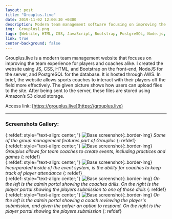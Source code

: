 ```yaml
---
layout: post
title: "Grouplus.live"
date: 2019-11-02 12:00:30 +0300
description: Modern team management software focusing on improving the team experience for players and coaches alike.
img:  Grouplus1.png
tags: [Website, HTML, CSS, JavaScript, Bootstrap, PostgreSQL, Node.js, AWS]
link: true
center-background: false
---
```

 Grouplus.live is a modern team management website that focuses on improving the team experience for players and coaches alike. I created the website  using JS, CSS, HTML, and Bootstrap on the front-end, NodeJS for the server, and PostgreSQL for the database. It is hosted through AWS. In brief, the website allows sports coaches to interact with their players off the field more effectively. The given picture shows how users can upload files to the site. After being sent to the server, these files are stored using Amazon’s S3 cloud storage.

Access link: [https://grouplus.live](https://grouplus.live)

---

### Screenshots Gallery:

{:refdef: style="text-align: center;"}
![Base screenshot]({{site.baseurl}}/assets/img/Grouplus2.png){:.border-img}
*Some of the group management features part of Grouplus*
{: refdef}
<br />
{:refdef: style="text-align: center;"}
![Base screenshot]({{site.baseurl}}/assets/img/Grouplus3.png){:.border-img}
*Grouplus allows for team coaches to create events, including practices and games*
{: refdef}
<br />
{:refdef: style="text-align: center;"}
![Base screenshot]({{site.baseurl}}/assets/img/Grouplus4.png){:.border-img}
*Incorperated inside of the event system, is the ability for coaches to keep track of player attendance*
{: refdef}
<br />
{:refdef: style="text-align: center;"}
![Base screenshot]({{site.baseurl}}/assets/img/Grouplus5.png){:.border-img}
*On the left is the admin portal showing the coaches drills. On the right is the player portal showing the players submission to one of those drills*
{: refdef}
<br />
{:refdef: style="text-align: center;"}
![Base screenshot]({{site.baseurl}}/assets/img/Grouplus6.png){:.border-img}
*On the left is the admin portal showing a coach reviewing the player's submission, and given the palyer an option to respond. On the right is the player portal showing the players submission*
{: refdef}